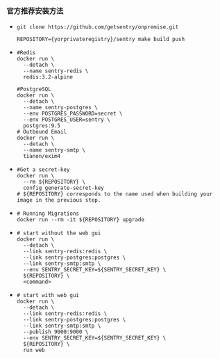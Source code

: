 ### 官方推荐安装方法

- ```shell
  git clone https://github.com/getsentry/onpremise.git
  
  REPOSITORY={yorprivateregistry}/sentry make build push
  ```

- ```shell
  #Redis
  docker run \
    --detach \
    --name sentry-redis \
    redis:3.2-alpine
   
  #PostgreSQL
  docker run \
    --detach \
    --name sentry-postgres \
    --env POSTGRES_PASSWORD=secret \
    --env POSTGRES_USER=sentry \
    postgres:9.5
  # Outbound Email
  docker run \
    --detach \
    --name sentry-smtp \
    tianon/exim4
  ```

- ```shell
  #Get a secret-key
  docker run \
    --rm ${REPOSITORY} \
    config generate-secret-key
  # ${REPOSITORY} corresponds to the name used when building your image in the previous step.
  ```

- ```shell
  # Running Migrations
  docker run --rm -it ${REPOSITORY} upgrade
  ```

- ```shell
  # start without the web gui
  docker run \
    --detach \
    --link sentry-redis:redis \
    --link sentry-postgres:postgres \
    --link sentry-smtp:smtp \
    --env SENTRY_SECRET_KEY=${SENTRY_SECRET_KEY} \
    ${REPOSITORY} \
    <command>
  ```

- ```shell
  # start with web gui
  docker run \
    --detach \
    --link sentry-redis:redis \
    --link sentry-postgres:postgres \
    --link sentry-smtp:smtp \
    --publish 9000:9000 \
    --env SENTRY_SECRET_KEY=${SENTRY_SECRET_KEY} \
    ${REPOSITORY} \
    run web
  ```
